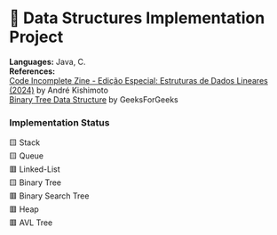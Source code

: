 # 📁 Data Structures Implementation Project
**Languages:** Java, C. <br>
**References:** <br>
[Code Incomplete Zine - Edição Especial: Estruturas de Dados Lineares (2024)](https://www.kishimoto.com.br/books_zines/edl/index.html) by André Kishimoto <br>
[Binary Tree Data Structure](https://www.geeksforgeeks.org/binary-tree-data-structure/) by GeeksForGeeks <br>

### Implementation Status
🟨 Stack <br>
🟨 Queue <br>
🟥 Linked-List <br>
🟨 Binary Tree <br>
🟥 Binary Search Tree <br>
🟥 Heap <br>
🟥 AVL Tree <br>
